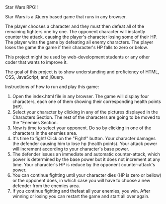 Star Wars RPG!!



Star Wars is a jQuery based game that runs in any browser.

The player chooses a character and they must then defeat all of the remaining fighters one by one.
The opponent character will instantly counter the attack, causing the player's character losing some of their HP. The player wins the game by defeating all enemy characters. The player loses the game the game if their character's HP falls to zero or below.

This project might be used by web-development students or any other coder that wants to improve it.

The goal of this project is to show understanding and proficiency of HTML, CSS, JavaScript, and jQuery.



Instructions of how to run and play this game: 

1) Open the index.html file in any browser. The game will display four characters, each one of them showing their corresponding health points (HP). 
2) Select your character by clicking in any of the pictures displayed in the Characters Section. The rest of the characters are going to be moved to the "Enemies Section.
3) Now is time to select your opponent. Do so by clicking in one of the characters in the enemies area.
4) It's time to fight! Click on the "Fight!" button. Your character damages the defender causing him to lose hp (health points). Your attack power will increment according to your character's base power.
5) The defender issues an immediate and automatic counter-attack, which power is determined by the base power but it does not increment at any time. Your character's HP is reduce by the opponent counter-attack's power.
6) You can continue fighting until your character dies (HP is zero or bellow) or the opponent does, in which case you will have to choose a new defender from the enemies area.
7) If you continue fighting and thefeat all your enemies, you win. After winning or losing you can restart the game and start all over again.